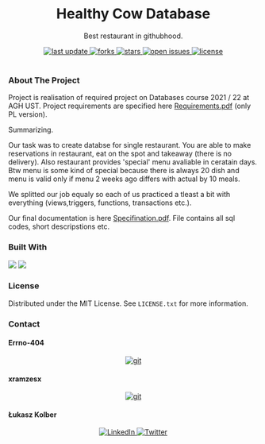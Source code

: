 <div align="center">
  
  <h1> Healthy Cow Database </h1>
  <p> Best restaurant in githubhood. </p>
  
  <div>
    <a href="">
      <img src="https://img.shields.io/github/last-commit/psp515/HealthyCowDatabase" alt="last update" />
    </a>
    <a href="https://github.com/psp515/HealthyCowDatabase/network/members">
      <img src="https://img.shields.io/github/forks/psp515/HealthyCowDatabase" alt="forks" />
    </a>
    <a href="https://github.com/psp515/HealthyCowDatabase/stargazers">
      <img src="https://img.shields.io/github/stars/psp515/HealthyCowDatabase" alt="stars" />
    </a>
    <a href="https://github.com/psp515/HealthyCowDatabase/issues/">
      <img src="https://img.shields.io/github/issues/psp515/HealthyCowDatabase" alt="open issues" />
    </a>
    <a href="https://github.com/psp515/HealthyCowDatabase/blob/master/LICENSE">
      <img src="https://img.shields.io/github/license/psp515/HealthyCowDatabase" alt="license" />
    </a>
  </div>
</div>  

<br/>

### About The Project

Project is realisation of required project on Databases course 2021 / 22 at AGH UST.
Project requirements are specified here <a href="https://github.com/psp515/HealthyCowDatabase/blob/main/Requirements.pdf">Requirements.pdf</a> (only PL version).

Summarizing.

Our task was to create databse for single restaurant. You are able to make reservations in restaurant, eat on the spot and takeaway (there is no delivery).
Also restaurant provides 'special' menu avaliable in ceratain days. Btw menu is some kind of special because there is always 20 dish and menu is valid only if menu 2 weeks ago differs with actual by 10 meals.

We splitted our job equaly so each of us practiced a tleast a bit with everything (views,triggers, functions, transactions etc.).

Our final documentation is here <a href="https://github.com/psp515/HealthyCowDatabase/blob/main/Specification.pdf">Specifination.pdf</a>.
File contains all sql codes, short descripstions etc.

### Built With

<div>
  <a>
    <img src="https://img.shields.io/badge/-SQL-FFFFFF?logo=sql" />
  </a>
  <a>
    <img src="https://img.shields.io/badge/-Microsoft_SQL_Server-FFFFFF?logo=ms_sql" />
  </a>
</div>


### License

Distributed under the MIT License. See `LICENSE.txt` for more information.

### Contact

#### Errno-404
<div align="center">
 <a href="https://github.com/Errno-404">
    <img src="https://img.shields.io/badge/GitHub-100000?style=for-the-badge&logo=github&logoColor=white" alt="git" />
  </a>
</div>

#### xramzesx
<div align="center">
 <a href="https://github.com/xramzesx">
    <img src="https://img.shields.io/badge/GitHub-100000?style=for-the-badge&logo=github&logoColor=white" alt="git" />
  </a>
</div>

#### Łukasz Kolber
<div align="center">
  <a href="https://www.linkedin.com/in/lukasz-psp515-kolber/">
    <img src="https://img.shields.io/badge/LinkedIn-0077B5?style=for-the-badge&logo=linkedin&logoColor=white" alt="LinkedIn" />
  </a>
  <a href="https://twitter.com/psp515">
    <img src="https://img.shields.io/badge/Twitter-1DA1F2?style=for-the-badge&logo=twitter&logoColor=white" alt="Twitter" />
  </a>
</div>



